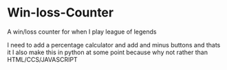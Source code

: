 # Win-loss-Counter
A win/loss counter for when I play league of legends 

I need to add a percentage calculator and add and minus buttons and thats it
I also make this in python at some point because why not rather than HTML/CCS/JAVASCRIPT


